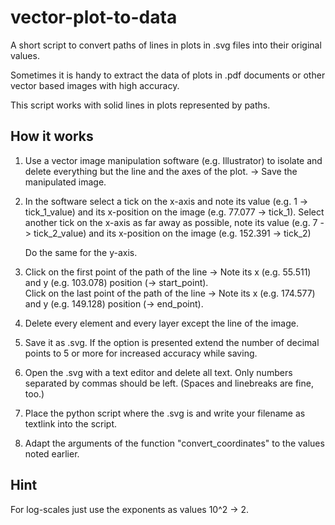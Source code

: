# vector-plot-to-data
A short script to convert paths of lines in plots in .svg files into their original values.

Sometimes it is handy to extract the data of plots in .pdf documents or other vector based images with high accuracy.

This script works with solid lines in plots represented by paths.

## How it works

1. Use a vector image manipulation software (e.g. Illustrator) to isolate and delete everything but the line and the axes of the plot. -> Save the manipulated image.

2. In the software select a tick on the x-axis and note its value (e.g. 1 -> tick_1_value) and its x-position on the image (e.g. 77.077 -> tick_1).
   Select another tick on the x-axis as far away as possible, note its value (e.g. 7 -> tick_2_value) and its x-position on the image (e.g. 152.391 -> tick_2)
   
   Do the same for the y-axis.
   
3. Click on the first point of the path of the line -> Note its x (e.g. 55.511) and y (e.g. 103.078) position (-> start_point).  
   Click on the last point of the path of the line -> Note its x (e.g. 174.577) and y (e.g. 149.128) position (-> end_point).
   
4. Delete every element and every layer except the line of the image.

5. Save it as .svg. If the option is presented extend the number of decimal points to 5 or more for increased accuracy while saving.

6. Open the .svg with a text editor and delete all text. Only numbers separated by commas should be left. (Spaces and linebreaks are fine, too.)
   
7. Place the python script where the .svg is and write your filename as textlink into the script.

8. Adapt the arguments of the function "convert_coordinates" to the values noted earlier.

## Hint
For log-scales just use the exponents as values 10^2 -> 2.
